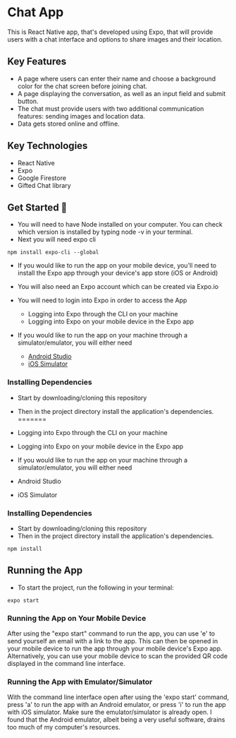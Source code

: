 # Chat App

This is React Native app, that's developed using Expo, that will provide users with a chat interface and options to share images and their location.

## Key Features

* A page where users can enter their name and choose a background color for the chat screen before joining chat.
* A page displaying the conversation, as well as an input field and submit button.
* The chat must provide users with two additional communication features: sending images and location data.
* Data gets stored online and offline.

## Key Technologies

* React Native
* Expo
* Google Firestore
* Gifted Chat library

## Get Started 🚀

* You will need to have Node installed on your computer. You can check which version is installed by typing node -v in your terminal.
* Next you will need expo cli

```
npm install expo-cli --global
```

* If you would like to run the app on your mobile device, you'll need to install the Expo app through your device's app store (iOS or Android)

* You will also need an Expo account which can be created via Expo.io

* You will need to login into Expo in order to access the App
  * Logging into Expo through the CLI on your machine
  * Logging into Expo on your mobile device in the Expo app

* If you would like to run the app on your machine through a simulator/emulator, you will either need
  * [Android Studio](#https://docs.expo.io/workflow/android-studio-emulator/)
  * [iOS Simulator](#https://docs.expo.io/workflow/ios-simulator/)

### Installing Dependencies
  * Start by downloading/cloning this repository
  * Then in the project directory install the application's dependencies.
=======
 * Logging into Expo through the CLI on your machine
 * Logging into Expo on your mobile device in the Expo app
 
* If you would like to run the app on your machine through a simulator/emulator, you will either need
 * Android Studio
 * iOS Simulator
 
### Installing Dependencies
 * Start by downloading/cloning this repository
 * Then in the project directory install the application's dependencies.
```
npm install
```

## Running the App
* To start the project, run the following in your terminal:
```
expo start
```

### Running the App on Your Mobile Device
After using the "expo start" command to run the app, you can use 'e' to send yourself an email with a link to the app. This can then be opened in your mobile device to run the app through your mobile device's Expo app. Alternatively, you can use your mobile device to scan the provided QR code displayed in the command line interface.

### Running the App with Emulator/Simulator
With the command line interface open after using the 'expo start' command, press 'a' to run the app with an Android emulator, or press 'i' to run the app with iOS simulator. Make sure the emulator/simulator is already open. I found that the Android emulator, albeit being a very useful software, drains too much of my computer's resources.

